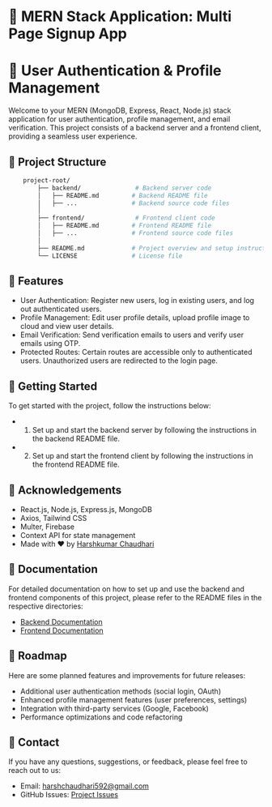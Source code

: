 # 🚀 MERN Stack Application: Multi Page Signup App
# 🔐 User Authentication & Profile Management

Welcome to your MERN (MongoDB, Express, React, Node.js) stack application for user authentication, profile management, and email verification. This project consists of a backend server and a frontend client, providing a seamless user experience.

## 📁 Project Structure

```bash
    project-root/
        ├── backend/               # Backend server code
        │   ├── README.md         # Backend README file
        │   ├── ...               # Backend source code files
        │
        ├── frontend/              # Frontend client code
        │   ├── README.md         # Frontend README file
        │   ├── ...               # Frontend source code files
        │
        ├── README.md             # Project overview and setup instructions
        └── LICENSE               # License file
```

## 🌟 Features

- User Authentication: Register new users, log in existing users, and log out authenticated users.
- Profile Management: Edit user profile details, upload profile image to cloud and view user details.
- Email Verification: Send verification emails to users and verify user emails using OTP.
- Protected Routes: Certain routes are accessible only to authenticated users. Unauthorized users are redirected to the login page.

## 🚀 Getting Started

To get started with the project, follow the instructions below:

- 1.  Set up and start the backend server by following the instructions in the backend README file.
- 2.  Set up and start the frontend client by following the instructions in the frontend README file.

## 🙏 Acknowledgements

- React.js, Node.js, Express.js, MongoDB
- Axios, Tailwind CSS
- Multer, Firebase
- Context API for state management
- Made with ❤️ by [Harshkumar Chaudhari](https://github.com/IamHarsh05)

## 📖 Documentation

For detailed documentation on how to set up and use the backend and frontend components of this project, please refer to the README files in the respective directories:

- [Backend Documentation](https://github.com/IamHarsh05/Multi-Page-Login-Sign-Up/tree/main/backend#readme)
- [Frontend Documentation](https://github.com/IamHarsh05/Multi-Page-Login-Sign-Up/tree/main/frontend#readme)

## 🚧 Roadmap

Here are some planned features and improvements for future releases:

- Additional user authentication methods (social login, OAuth)
- Enhanced profile management features (user preferences, settings)
- Integration with third-party services (Google, Facebook)
- Performance optimizations and code refactoring

## 📧 Contact

If you have any questions, suggestions, or feedback, please feel free to reach out to us:

- Email: harshchaudhari592@gmail.com
- GitHub Issues: [Project Issues](https://github.com/IamHarsh05/Multi-Page-Login-Sign-Up/issues)
